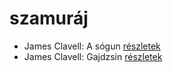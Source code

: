 # szamuráj

- James Clavell: A sógun [részletek](_details/%7Bopf.creator%7D.md#id_168)
- James Clavell: Gajdzsin [részletek](_details/%7Bopf.creator%7D.md#id_1028)